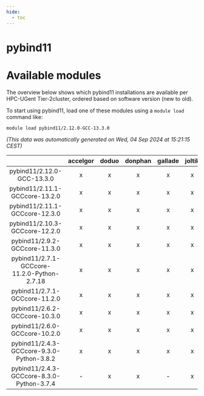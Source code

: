 ```yaml
---
hide:
  - toc
---
```


pybind11
========

# Available modules


The overview below shows which pybind11 installations are available per HPC-UGent Tier-2cluster, ordered based on software version (new to old).

To start using pybind11, load one of these modules using a `module load` command like:

```shell
module load pybind11/2.12.0-GCC-13.3.0
```

*(This data was automatically generated on Wed, 04 Sep 2024 at 15:21:15 CEST)*  

| |accelgor|doduo|donphan|gallade|joltik|shinx|skitty|
| :---: | :---: | :---: | :---: | :---: | :---: | :---: | :---: |
|pybind11/2.12.0-GCC-13.3.0|x|x|x|x|x|x|x|
|pybind11/2.11.1-GCCcore-13.2.0|x|x|x|x|x|x|x|
|pybind11/2.11.1-GCCcore-12.3.0|x|x|x|x|x|x|x|
|pybind11/2.10.3-GCCcore-12.2.0|x|x|x|x|x|x|x|
|pybind11/2.9.2-GCCcore-11.3.0|x|x|x|x|x|x|x|
|pybind11/2.7.1-GCCcore-11.2.0-Python-2.7.18|x|x|x|x|x|-|x|
|pybind11/2.7.1-GCCcore-11.2.0|x|x|x|x|x|-|x|
|pybind11/2.6.2-GCCcore-10.3.0|x|x|x|x|x|-|x|
|pybind11/2.6.0-GCCcore-10.2.0|x|x|x|x|x|-|x|
|pybind11/2.4.3-GCCcore-9.3.0-Python-3.8.2|x|x|x|x|x|-|x|
|pybind11/2.4.3-GCCcore-8.3.0-Python-3.7.4|-|x|x|-|x|-|x|

